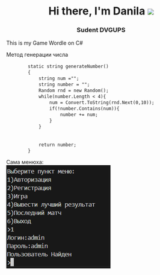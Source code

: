 <h1 align="center">Hi there, I'm Danila
<img src="https://i.pinimg.com/originals/12/ce/65/12ce65bc6c2b201d68c29822ecbd186c.gif" height="32"/></h1>
<h3 align="center">Sudent DVGUPS</h3>

This is my Game Wordle on C#


Метод генерации числа
```
        static string generateNumber()
        {
            string num ="";
            string number = "";
            Random rnd = new Random();
            while(number.Length < 4){
                num = Convert.ToString(rnd.Next(0,10));
                if(!number.Contains(num)){
                    number += num;
                }
            }
            
            
            return number;
        }
```
Сама менюха: <br />
![alt text](image.png)